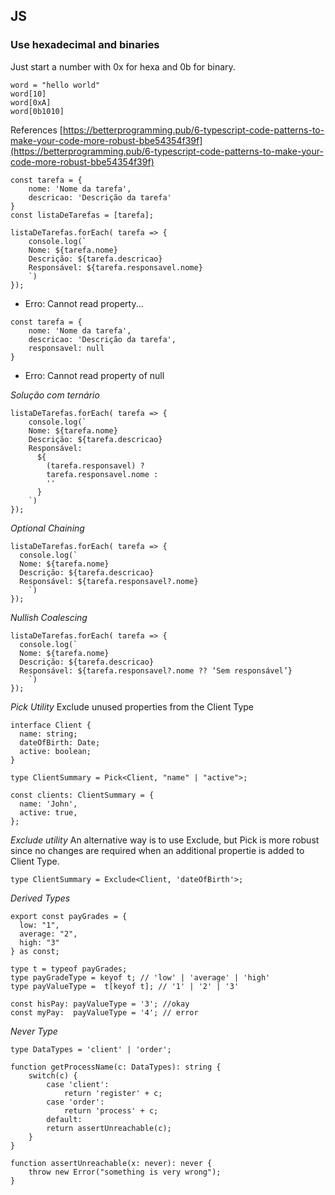 ## JS

### Use hexadecimal and binaries

Just start a number with 0x for hexa and 0b for binary.

```
word = "hello world"
word[10]
word[0xA]
word[0b1010]
```

References
[https://betterprogramming.pub/6-typescript-code-patterns-to-make-your-code-more-robust-bbe54354f39f](https://betterprogramming.pub/6-typescript-code-patterns-to-make-your-code-more-robust-bbe54354f39f)

```
const tarefa = {
    nome: 'Nome da tarefa',
    descricao: 'Descrição da tarefa'
}
const listaDeTarefas = [tarefa];
```

```
listaDeTarefas.forEach( tarefa => {
    console.log(`
    Nome: ${tarefa.nome}
    Descrição: ${tarefa.descricao}
    Responsável: ${tarefa.responsavel.nome}
    `)
});
```

- Erro: Cannot read property...

```
const tarefa = {
    nome: 'Nome da tarefa',
    descricao: 'Descrição da tarefa',
    responsavel: null
}
```

- Erro: Cannot read property of null

*Solução com ternário*

```
listaDeTarefas.forEach( tarefa => {
    console.log(`
    Nome: ${tarefa.nome}
    Descrição: ${tarefa.descricao}
    Responsável: 
      ${
        (tarefa.responsavel) ?
        tarefa.responsavel.nome : 
        ''
      }
    `)
});
```

*Optional Chaining*

```
listaDeTarefas.forEach( tarefa => {
  console.log(`
  Nome: ${tarefa.nome}
  Descrição: ${tarefa.descricao}
  Responsável: ${tarefa.responsavel?.nome}
    `)
});
```

*Nullish Coalescing*

```
listaDeTarefas.forEach( tarefa => {
  console.log(`
  Nome: ${tarefa.nome}
  Descrição: ${tarefa.descricao}
  Responsável: ${tarefa.responsavel?.nome ?? ‘Sem responsável’}
    `)
});
```

*Pick Utility*
Exclude unused properties from the Client Type
```
interface Client {
  name: string;
  dateOfBirth: Date;
  active: boolean;
}
 
type ClientSummary = Pick<Client, "name" | "active">;
 
const clients: ClientSummary = {
  name: 'John',
  active: true,
};
```

*Exclude utility*
An alternative way is to use Exclude, but Pick is more robust since no changes
are required when an additional propertie is added to Client Type.
```
type ClientSummary = Exclude<Client, 'dateOfBirth'>;
```

*Derived Types*
```
export const payGrades = { 
  low: "1", 
  average: "2", 
  high: "3"
} as const;

type t = typeof payGrades;
type payGradeType = keyof t; // 'low' | 'average' | 'high'
type payValueType =  t[keyof t]; // '1' | '2' | '3'

const hisPay: payValueType = '3'; //okay
const myPay:  payValueType = '4'; // error
```

*Never Type*
```
type DataTypes = 'client' | 'order';

function getProcessName(c: DataTypes): string {
    switch(c) {
        case 'client':
            return 'register' + c;
        case 'order':
            return 'process' + c;
        default:
        return assertUnreachable(c);
    }   
}

function assertUnreachable(x: never): never {
    throw new Error("something is very wrong");
}
```


